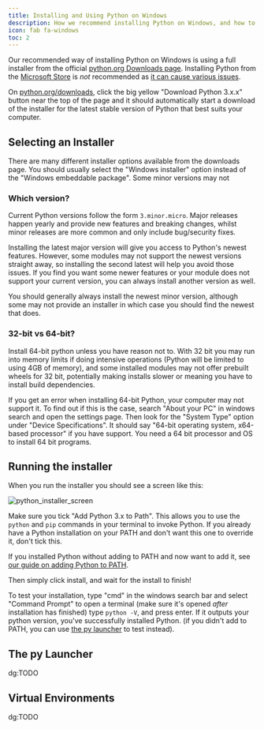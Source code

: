 ```yaml
---
title: Installing and Using Python on Windows
description: How we recommend installing Python on Windows, and how to use Python Windows features
icon: fab fa-windows
toc: 2
---
```


<!-- dg:TODO reorg with

- intro
- basic install
- advanced install
- py launcher info
- venvs

 -->

Our recommended way of installing Python on Windows is using a full installer from the official [python.org Downloads
page](https://www.python.org/downloads/). Installing Python from the [Microsoft
Store](https://apps.microsoft.com/store/search/python) is _not_ recommended as [it can cause various
issues](../microsoft-store).

On [python.org/downloads](https://python.org/downloads), click the big yellow "Download Python 3.x.x" button near the top of the page and it should automatically start a download of the installer for the latest stable version of Python
that best suits your computer.

## Selecting an Installer

There are many different installer options available from the downloads page.
You should usually select the "Windows installer" option instead of the "Windows
embeddable package". Some minor versions may not

### Which version?

Current Python versions follow the form `3.minor.micro`. Major releases happen
yearly and provide new features and breaking changes, whilst minor releases are
more common and only include bug/security fixes.

Installing the latest major version will give you access to Python's newest
features. However, some modules may not support the newest versions straight
away, so installing the second latest will help you avoid those issues. If you
find you want some newer features or your module does not support your current
version, you can always install another version as well.

You should generally always install the newest minor version, although some may
not provide an installer in which case you should find the newest that does.

### 32-bit vs 64-bit?

Install 64-bit python unless you have reason not to. With 32 bit you may run
into memory limits if doing intensive operations (Python will be limited to
using 4GB of memory), and some installed modules may not offer prebuilt wheels
for 32 bit, potentially making installs slower or meaning you have to install
build dependencies.

If you get an error when installing 64-bit Python, your computer may not support
it. To find out if this is the case, search "About your PC" in windows search
and open the settings page. Then look for the "System Type" option under "Device
Specifications". It should say "64-bit operating system, x64-based processor" if
you have support. You need a 64 bit processor and OS to install 64 bit programs.

## Running the installer

When you run the installer you should see a screen like this:

![python_installer_screen](https://user-images.githubusercontent.com/22353562/126144479-cfe6bd98-6d2e-47c3-b6b3-5de9f2656e9a.png)

Make sure you tick "Add Python 3.x to Path". This allows you to use the `python`
and `pip` commands in your terminal to invoke Python. If you already have a
Python installation on your PATH and don't want this one to override it, don't
tick this.

If you installed Python without adding to PATH and now want to add it, see
[our guide on adding Python to PATH](../putting-python-on-path).

Then simply click install, and wait for the install to finish!

To test your installation, type "cmd" in the windows search bar and select "Command Prompt" to open a terminal (make
sure it's opened _after_ installation has finished) type `python -V`, and press enter. If it outputs your python
version, you've successfully installed Python. (if you didn't add to PATH, you can use [the py
launcher](../installing-and-using-python/#the-py-launcher) to test instead).

## The py Launcher

dg:TODO

## Virtual Environments

dg:TODO
